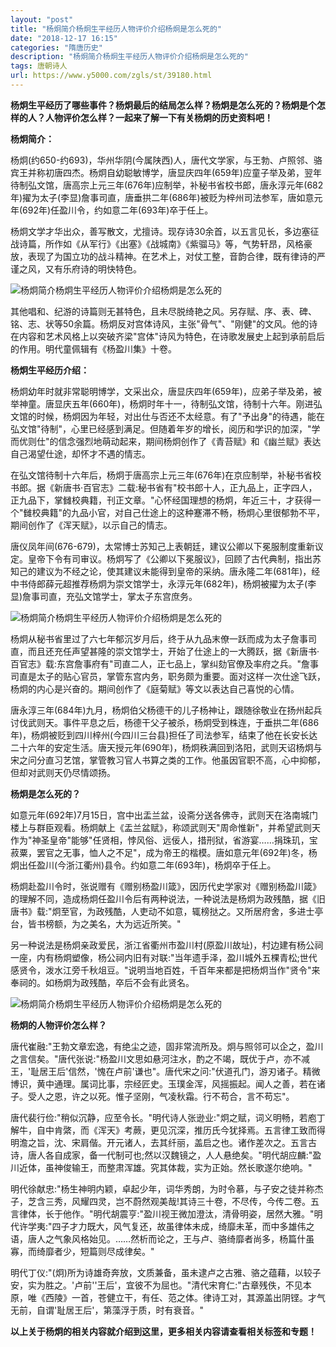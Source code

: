 ```yaml
---
layout: "post"
title: "杨炯简介杨炯生平经历人物评价介绍杨炯是怎么死的"
date: "2018-12-17 16:15"
categories: "隋唐历史"
description: "杨炯简介杨炯生平经历人物评价介绍杨炯是怎么死的"
tags: 唐朝诗人
url: https://www.y5000.com/zgls/st/39180.html
---
```






**杨炯生平经历了哪些事件？杨炯最后的结局怎么样？杨炯是怎么死的？杨炯是个怎样的人？人物评价怎么样？一起来了解一下有关杨炯的历史资料吧！**

 **杨炯简介：**

杨炯(约650-约693)，华州华阴(今属陕西)人，唐代文学家，与王勃、卢照邻、骆宾王并称初唐四杰。杨炯自幼聪敏博学，唐显庆四年(659年)应童子举及弟，翌年待制弘文馆，唐高宗上元三年(676年)应制举，补秘书省校书郎，唐永淳元年(682年)擢为太子(李显)詹事司直，唐垂拱二年(686年)被贬为梓州司法参军，唐如意元年(692年)任盈川令，约如意二年(693年)卒于任上。

杨炯文学才华出众，善写散文，尤擅诗。现存诗30余首，以五言见长，多边塞征战诗篇，所作如《从军行》《出塞》《战城南》《紫骝马》等，气势轩昂，风格豪放，表现了为国立功的战斗精神。在艺术上，对仗工整，音韵合律，既有律诗的严谨之风，又有乐府诗的明快特色。

![杨炯简介杨炯生平经历人物评价介绍杨炯是怎么死的](https://img.y5000.com/uploads/allimg/181224/11e9698eb63fbab036be801a26c60e76.jpg)

其他唱和、纪游的诗篇则无甚特色，且未尽脱绮艳之风。另存赋、序、表、碑、铭、志、状等50余篇。杨炯反对宫体诗风，主张"骨气"、"刚健"的文风。他的诗在内容和艺术风格上以突破齐梁"宫体"诗风为特色，在诗歌发展史上起到承前启后的作用。明代童佩辑有《杨盈川集》十卷。

 **杨炯生平经历介绍：**

杨炯幼年时就非常聪明博学，文采出众，唐显庆四年(659年)，应弟子举及弟，被举神童。唐显庆五年(660年)，杨炯时年十一，待制弘文馆，待制十六年。刚进弘文馆的时候，杨炯因为年轻，对出仕与否还不太经意。有了"予出身"的待遇，能在弘文馆"待制"，心里已经感到满足。但随着年岁的增长，阅历和学识的加深，"学而优则仕"的信念强烈地萌动起来，期间杨炯创作了《青苔赋》和《幽兰赋》表达自己渴望仕途，却怀才不遇的情志。

在弘文馆待制十六年后，杨炯于唐高宗上元三年(676年)在京应制举，补秘书省校书郎。据《新唐书·百官志》二载:秘书省有"校书郎十人，正九品上，正字四人，正九品下，掌雠校典籍，刊正文章。"心怀经国理想的杨炯，年近三十，才获得一个"雠校典籍"的九品小官，对自己仕途上的这种蹇滞不畅，杨炯心里很郁勃不平，期间创作了《浑天赋》，以示自己的情志。  

唐仪凤年间(676-679)，太常博士苏知己上表朝廷，建议公卿以下冕服制度重新议定。皇帝下令有司审议。杨炯写了《公卿以下冕服议》，回顾了古代典制，指出苏知己的建议为不经之论，使其建议未能得到皇帝的采纳。唐永隆二年(681年)，经中书侍郎薛元超推荐杨炯为崇文馆学士，永淳元年(682年)，杨炯被擢为太子(李显)詹事司直，充弘文馆学士，掌太子东宫庶务。

![杨炯简介杨炯生平经历人物评价介绍杨炯是怎么死的](https://img.y5000.com/uploads/allimg/181224/4ba5fa1368b2bb845911ec6f87b8f2de.jpg)

杨炯从秘书省里过了六七年郁沉岁月后，终于从九品末僚一跃而成为太子詹事司直，而且还充任声望甚隆的崇文馆学士，开始了仕途上的一大腾跃，据《新唐书·百官志》载:东宫詹事府有"司直二人，正七品上，掌纠劾官僚及率府之兵。"詹事司直是太子的贴心官员，掌管东宫内务，职务颇为重要。面对这样一次仕途飞跃，杨炯的内心是兴奋的。期间创作了《庭菊赋》等文以表达自己喜悦的心情。

唐永淳三年(684年)九月，杨炯伯父杨德干的儿子杨神让，跟随徐敬业在扬州起兵讨伐武则天。事件平息之后，杨德干父子被杀，杨炯受到株连，于垂拱二年(686年)，杨炯被贬到四川梓州(今四川三台县)担任了司法参军，结束了他在长安长达二十六年的安定生活。唐天授元年(690年)，杨炯秩满回到洛阳，武则天诏杨炯与宋之问分直习艺馆，掌管教习官人书算之类的工作。他虽因官职不高，心中抑郁，但却对武则天仍尽情颂扬。

 **杨炯是怎么死的？**

如意元年(692年)7月15日，宫中出盂兰盆，设斋分送各佛寺，武则天在洛南城门楼上与群臣观看。杨炯献上《盂兰盆赋》，称颂武则天"周命惟新"，并希望武则天作为"神圣皇帝"能够"任贤相，悖风俗、远佞人，措刑狱，省游宴……捐珠玑，宝菽粟，罢官之无事，恤人之不足"，成为帝王的楷模。唐如意元年(692年)冬，杨炯出任盈川(今浙江衢州)县令。约如意二年(693年)，杨炯卒于任上。

杨炯赴盈川令时，张说赠有《赠别杨盈川箴》，因历代史学家对《赠别杨盈川箴》的理解不同，造成杨炯任盈川令后有两种说法，一种说法是杨炯为政残酷，据《旧唐书》载:"炯至官，为政残酷，人吏动不如意，辄榜挞之。又所居府舍，多进士亭台，皆书榜额，为之美名，大为远近所笑。"

另一种说法是杨炯亲政爱民，浙江省衢州市盈川村(原盈川故址)，村边建有杨公祠一座，内有杨炯塑像，杨公祠内旧有对联:"当年遗手泽，盈川城外五棵青松;世代感贤令，泼水江旁千秋俎豆。"说明当地百姓，千百年来都是把杨炯当作"贤令"来奉祠的。如杨炯为政残酷，卒后不会有此贤名。

![杨炯简介杨炯生平经历人物评价介绍杨炯是怎么死的](https://img.y5000.com/uploads/allimg/181224/d30b93bfc70192ae550f4f6ce903ef94.jpg)

 **杨炯的人物评价怎么样？**

唐代崔融:"王勃文章宏逸，有绝尘之迹，固非常流所及。炯与照邻可以企之，盈川之言信矣。"唐代张说:"杨盈川文思如悬河注水，酌之不竭，既优于卢，亦不减王，'耻居王后'信然，'愧在卢前'谦也"。唐代宋之问:"伏道孔门，游刃诸子。精微博识，黄中通理。属词比事，宗经匠史。玉璞金浑，风摇振起。闻人之善，若在诸子。受人之恩，许之以死。惟子坚刚，气凌秋霜。行不苟合，言不苟忘"。

唐代裴行俭:"稍似沉静，应至令长。"明代诗人张逊业:"炯之赋，词义明畅，若庖丁解牛，自中肯綮，而《浑天》考蕨，更见沉深，推历氏今犹择焉。五言律工致而得明澹之旨，沈、宋肩偕。开元诸人，去其纤丽，盖启之也。诸作差次之。五言古诗，唐人各自成家，备一代制可也;然以汉魏镜之，人人悬绝矣。"明代胡应麟:"盈川近体，虽神俊输王，而整肃浑雄。究其体裁，实为正始。然长歌遂尔绝响。"

明代徐献忠:"杨生神明内颖，卓起少年，词华秀朗，为时令慕，与子安之徒并称杰子，芝含三秀，风耀四灵，岂不蔚然观美哉!其诗三十卷，不尽传，今传二卷。五言律体，长于他作。"明代胡震亨:"盈川视王微加澄汰，清骨明姿，居然大雅。"明代许学夷:"四子才力既大，风气复还，故虽律体未成，绮靡未革，而中多雄伟之语，唐人之气象风格始见。……然析而论之，王与卢、骆绮靡者尚多，杨篇什虽寡，而绮靡者少，短篇则尽成律矣。"

明代丁仪:"(炯)所为诗雄奇奔放，文质兼备，虽未逮卢之古雅、骆之蕴藉，以较子安，实为胜之。'卢前''王后'，宜彼不为屈也。"清代宋育仁:"古章残佚，不见本原，唯《西陵》一首，苍健立干，有任、范之体。律诗工对，其源盖出阴铿。才气无前，自谓'耻居王后'，第藻浮于质，时有衰音。"

 **以上关于杨炯的相关内容就介绍到这里，更多相关内容请查看相关标签和专题！**

